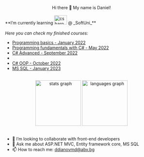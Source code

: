<div align="center">Hi there 👋 My name is Daniel!</div> <br>

<div align="left"> **I’m currently learning <img src="https://cdn.jsdelivr.net/gh/devicons/devicon/icons/csharp/csharp-original.svg" height="30" width="42" alt="csharp logo"  /> @ _SoftUni_** </div> <br>
<div align="left">
  <i> Here you can check my finished courses: </i> <br>
  <ul>
    <li><a href="https://softuni.bg/Certificates/Details/124135/3d3123a4">Programming basics - January 2022</a></li>
    <li><a href="https://softuni.bg/Certificates/Details/139286/b2e99357">Programming fundamentals with C# - May 2022</a></li>
    <li><a href="https://softuni.bg/Certificates/Details/143931/26bdf214">C# Advanced - September 2022</a><li>
    <li><a href="https://softuni.bg/Certificates/Details/150718/e61b06e1">C# OOP - October 2022</a></li>
    <li><a href="https://softuni.bg/Certificates/Details/157870/b2c8de83">MS SQL - January 2023</a></li>
  </ul> <br>
  
</div>
<div align="center">
  <img src="https://github-readme-stats.vercel.app/api?hide_title=false&hide_rank=false&show_icons=true&include_all_commits=true&count_private=true&disable_animations=false&theme=dracula&locale=en&hide_border=false&username=ddianovmd" height="150" alt="stats graph"  />
  <img src="https://github-readme-stats.vercel.app/api/top-langs?locale=en&hide_title=false&layout=compact&card_width=320&langs_count=5&theme=dracula&hide_border=false&username=ddianovmd" height="150" alt="languages graph"  />
</div> <br>

- 👯 I’m looking to collaborate with front-end developers
- 💬 Ask me about ASP.NET MVC, Entity framework core, MS SQL
- 📫 How to reach me: ddianovmd@abv.bg

<!--
**DDianovMD/ddianovmd** is a ✨ _special_ ✨ repository because its `README.md` (this file) appears on your GitHub profile.

Here are some ideas to get you started:

- 🔭 I’m currently working on ...
- 🌱 I’m currently learning ...
- 👯 I’m looking to collaborate on ...
- 🤔 I’m looking for help with ...
- 💬 Ask me about ...
- 📫 How to reach me: ...
- 😄 Pronouns: ...
- ⚡ Fun fact: ...
-->

